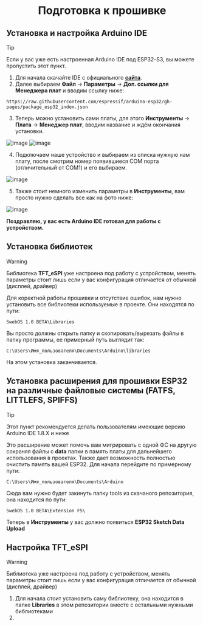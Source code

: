 <h1 align="center">Подготовка к прошивке</h1>

## Установка и настройка Arduino IDE

> [!TIP]
> Если у вас уже есть настроенная Arduino IDE под ESP32-S3, вы можете пропустить этот пункт.
> 

1. Для начала скачайте IDE с официального [**сайта**](https://www.arduino.cc/en/software).
2. Далее выбираем **Файл** -> **Параметры** -> **Доп. ссылки для Менеджера плат** и вводим ссылку ниже:
```
https://raw.githubusercontent.com/espressif/arduino-esp32/gh-pages/package_esp32_index.json
```

3. Теперь можно установить сами платы, для этого **Инструменты** -> **Плата** -> **Менеджер плат**, вводим название и ждём окончания установки.

![image](https://github.com/Vispixad/ESP32-USB-Tester/assets/161984981/cad72e22-82ce-4a91-b52c-dbf0d241531c)
![image](https://github.com/Vispixad/ESP32-USB-Tester/assets/161984981/57babe77-c3a5-468f-8fb5-15328c1b41cb)

4. Подключаем наше устройство и выбираем из списка нужную нам плату, после смотрим номер появившиеся COM порта (отличительный от COM1) и его выбираем.

![image](https://github.com/Vispixad/ESP32-USB-Tester/assets/161984981/0bc30865-1ca9-485c-9e78-0d22d0684cc3)

5. Также стоит немного изменить параметры в **Инструменты**, вам просто нужно сделать все как на фото ниже:

![image](https://github.com/Vispixad/ESP32-USB-Tester/assets/161984981/c7caf6d1-a2c8-4d4d-a9fb-cd5ae49aa9e4)

**Поздравляю, у вас есть Arduino IDE готовая для работы с устройством.**
## Установка библиотек
> [!WARNING]
> Библиотека **TFT_eSPI** уже настроена под работу с устройством, менять параметры стоит лишь если у вас конфигурация отличается от обычной (дисплей, драйвер)
>
Для коректной работы прошивки и отсутствие ошибок, нам нужно установить все библиотеки используемые в проекте. Они находятся по пути:
```
SwebOS 1.0 BETA\Libraries
```
Вы просто должны открыть папку и скопировать/вырезать файлы в папку программы, ее примерный путь выглядит так:
```
C:\Users\Имя_пользователя\Documents\Arduino\libraries
```
На этом установка заканчивается.
## Установка расширения для прошивки ESP32 на различные файловые системы (FATFS, LITTLEFS, SPIFFS)

> [!TIP]
> Этот пункт рекомендуется делать пользователям имеющие версию Arduino IDE 1.8.X и ниже
>

Это расширение может помочь вам мигрировать с одной ФС на другую сохраняя файлы с **data** папки в память платы для дальнейшего использования в проектах. Также дает возможность полностью очистить память вашей ESP32.
Для начала перейдите по примерному пути:
```
C:\Users\Имя_пользователя\Documents\Arduino
```
Сюда вам нужно будет закинуть папку tools из скачаного репозитория, она находится по пути:
```
SwebOS 1.0 BETA\Extension FS\
```
Теперь в **Инструменты** у вас должно появиться **ESP32 Sketch Data Upload**
## Настройка TFT_eSPI
> [!WARNING]
> Библиотека уже настроена под работу с устройством, менять параметры стоит лишь если у вас конфигурация отличается от обычной (дисплей, драйвер)
> 
1. Для начала стоит установить саму библиотеку, она находится в папке **Libraries** в этом репозитории вместе с остальными нужными библиотеками
2. 
